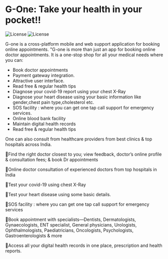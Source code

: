 # G-One: Take your health in your pocket!! 
![License](https://www.vectorlogo.zone/logos/tensorflow/tensorflow-ar21.svg) ![License](https://www.vectorlogo.zone/logos/flutterio/flutterio-ar21.svg) 

 G-one is a cross-platform mobile and web support application for booking online appointments.
"G-one is more than just an app for booking online doctor appointments. It is a one-stop shop for all your medical needs where you can:

- Book doctor appointments
- Payment gateway integration.
- Attractive user interface.
- Read free & regular health tips
- Diagnose your covid-19 report using your chest X-Ray
- Diagnose your heart disease using your basic information like gender,chest pain type,cholesterol etc.
- SOS facility : where you can get one tap call support for emergency services.
- Online blood bank facility
- Maintain digital health records
- Read free & regular health tips

One can also consult from healthcare providers from best clinics & top hospitals across India.

🔅Find the right doctor closest to you; view feedback, doctor’s online profile & consultation fees; & book Dr appointments

🔅Online doctor consultation of experienced doctors from top hospitals in India

🔅Test your covid-19 using chest X-Ray

🔅Test your heart disease using some basic details.

🔅SOS facility : where you can get one tap call support for emergency services

🔅Book appointment  with specialists—Dentists, Dermatologists, Gynaecologists, ENT specialist, General physicians, Urologists, Ophthalmologists, Paediatricians, Oncologists, Psychologists, Gastroenterologists & more

🔅Access all your digital health records in one place, prescription and health reports.
